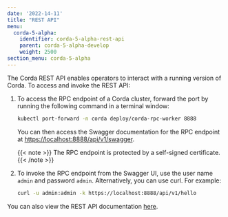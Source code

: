 ```yaml
---
date: '2022-14-11'
title: "REST API"
menu:
  corda-5-alpha:
    identifier: corda-5-alpha-rest-api
    parent: corda-5-alpha-develop
    weight: 2500
section_menu: corda-5-alpha
---
```

The Corda REST API enables operators to interact with a running version of Corda.
To access and invoke the REST API:

1. To access the RPC endpoint of a Corda cluster, forward the port by running the following command in a terminal window:

   ```sh
   kubectl port-forward -n corda deploy/corda-rpc-worker 8888
   ```

   You can then access the Swagger documentation for the RPC endpoint at [https://localhost:8888/api/v1/swagger](https://localhost:8888/api/v1/swagger).

   {{< note >}}
   The RPC endpoint is protected by a self-signed certificate.
   {{< /note >}}

2. To invoke the RPC endpoint from the Swagger UI, use the user name `admin` and password `admin`. Alternatively, you can use curl. For example:

   ```sh
   curl -u admin:admin -k https://localhost:8888/api/v1/hello
   ```

You can also view the REST API documentation [here](C5_OpenAPI.html).
